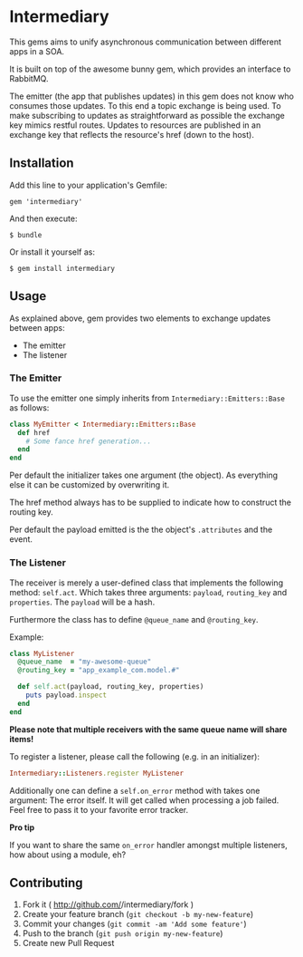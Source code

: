 # Intermediary

This gems aims to unify asynchronous communication between different apps in a
SOA.

It is built on top of the awesome bunny gem, which provides an interface to
RabbitMQ.

The emitter (the app that publishes updates) in this gem does not know who
consumes those updates. To this end a topic exchange is being used. To make
subscribing to updates as straightforward as possible the exchange key mimics
restful routes. Updates to resources are published in an exchange key that
reflects the resource's href (down to the host).

## Installation

Add this line to your application's Gemfile:

    gem 'intermediary'

And then execute:

    $ bundle

Or install it yourself as:

    $ gem install intermediary

## Usage

As explained above, gem provides two elements to exchange updates between apps:
- The emitter
- The listener

### The Emitter

To use the emitter one simply inherits from `Intermediary::Emitters::Base` as
follows:

```ruby
class MyEmitter < Intermediary::Emitters::Base
  def href
    # Some fance href generation...
  end
end
```

Per default the initializer takes one argument (the object). As everything else
it can be customized by overwriting it.

The href method always has to be supplied to indicate how to construct the
routing key.

Per default the payload emitted is the the object's `.attributes` and the
event.

### The Listener

The receiver is merely a user-defined class that implements the following
method: `self.act`. Which takes three arguments: `payload`, `routing_key` and
`properties`. The `payload` will be a hash.

Furthermore the class has to define `@queue_name` and `@routing_key`.

Example:
```ruby
class MyListener
  @queue_name  = "my-awesome-queue"
  @routing_key = "app_example_com.model.#"

  def self.act(payload, routing_key, properties)
    puts payload.inspect
  end
end
```

**Please note that multiple receivers with the same queue name will share
items!**

To register a listener, please call the following (e.g. in an initializer):

```ruby
Intermediary::Listeners.register MyListener
```

Additionally one can define a `self.on_error` method with takes one argument:
The error itself. It will get called when processing a job failed. Feel free
to pass it to your favorite error tracker.

**Pro tip**

If you want to share the same `on_error` handler amongst multiple listeners,
how about using a module, eh?

## Contributing

1. Fork it ( http://github.com/<my-github-username>/intermediary/fork )
2. Create your feature branch (`git checkout -b my-new-feature`)
3. Commit your changes (`git commit -am 'Add some feature'`)
4. Push to the branch (`git push origin my-new-feature`)
5. Create new Pull Request
